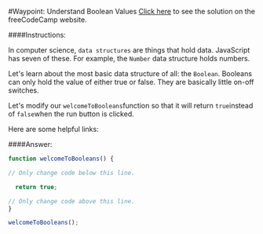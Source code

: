 #Waypoint: Understand Boolean Values
<a href="http://freecodecamp.com/challenges/Waypoint:%20Understand%20Boolean%20Values?solution=function%20welcomeToBooleans()%20%7B%0A%0A%2F%2F%20Only%20change%20code%20below%20this%20line.%0A%0A%20%20return%20true%3B%0A%0A%2F%2F%20Only%20change%20code%20above%20this%20line.%0A%7D%0A%0AwelcomeToBooleans()%3B%0A" target="_blank">Click here</a> to see the solution on the freeCodeCamp website.


####Instructions:
<p class="wrappable negative-10">In computer science, <code>data structures</code> are things that hold data. JavaScript has seven of these. For example, the <code>Number</code> data structure holds numbers.</p><p class="wrappable negative-10">Let&apos;s learn about the most basic data structure of all: the <code>Boolean</code>. Booleans can only hold the value of either true or false. They are basically little on-off switches.</p><p class="wrappable negative-10">Let&apos;s modify our <code>welcomeToBooleans</code>function so that it will return <code>true</code>instead of <code>false</code>when the run button is clicked.</p><div class="negative-bottom-margin-30"><div id="MDN-links"><p class="negative-10">Here are some helpful links:</p></div></div>


####Answer:
```javascript
function welcomeToBooleans() {

// Only change code below this line.

  return true;

// Only change code above this line.
}

welcomeToBooleans();

```